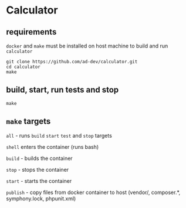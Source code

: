 # Calculator

## requirements

`docker` and `make` must be installed on host machine to build and run `calculator`

```
git clone https://github.com/ad-dev/calculator.git
cd calculator
make
```

## build, start, run tests and stop

```
make
```

## `make` targets

`all` - runs `build` `start` `test` and `stop` targets

`shell` enters the container (runs bash)

`build` - builds the container

`stop` - stops the container

`start` - starts the container

`publish` - copy files from docker container to host (vendor/, composer.*, symphony.lock, phpunit.xml)
